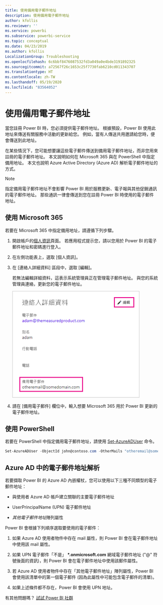 ```yaml
---
title: 使用備用電子郵件地址
description: 使用備用電子郵件地址
author: kfollis
ms.reviewer: ''
ms.service: powerbi
ms.subservice: powerbi-service
ms.topic: conceptual
ms.date: 04/23/2019
ms.author: kfollis
LocalizationGroup: Troubleshooting
ms.openlocfilehash: 6c6bbf8476087532fd3a049a0e4bde3191892325
ms.sourcegitcommit: a72567f26c1653c25f7730fab6210cd011343707
ms.translationtype: HT
ms.contentlocale: zh-TW
ms.lasthandoff: 05/19/2020
ms.locfileid: "83564052"
---
```

# <a name="use-an-alternate-email-address"></a>使用備用電子郵件地址

當您註冊 Power BI 時，您必須提供電子郵件地址。 根據預設，Power BI 使用此地址來傳送有關服務中活動的更新給您。 例如，當有人傳送共用邀請給您時，便會傳送到此地址。

在某些情況下，您可能想要讓這些電子郵件傳送到備用電子郵件地址，而非您用來註冊的電子郵件地址。 本文說明如何在 Microsoft 365 與在 PowerShell 中指定備用地址。 本文也說明 Azure Active Directory (Azure AD) 解析電子郵件地址的方式。

> [!NOTE]
> 指定備用電子郵件地址不會影響 Power BI 用於服務更新、電子報與其他促銷通訊的電子郵件地址。 那些通訊一律會傳送到您在註冊 Power BI 時使用的電子郵件地址。

## <a name="use-microsoft-365"></a>使用 Microsoft 365

若要在 Microsoft 365 中指定備用地址，請遵循下列步驟。

1. 開啟帳戶的[個人資訊](https://portal.office.com/account/#personalinfo)頁面。 若應用程式提示您，請以您用於 Power BI 的電子郵件地址和密碼進行登入。

1. 在左側功能表上，選取 [個人資訊]。

1. 在 [連絡人詳細資料] 區段中，選取 [編輯]。

    若無法編輯詳細資料，這表示系統管理員正在管理電子郵件地址。 與您的系統管理員連絡，更新您的電子郵件地址。

    ![連絡人詳細資料](media/service-admin-alternate-email-address-for-power-bi/contact-details.png)

1. 請在 [備用電子郵件] 欄位中，輸入想要 Microsoft 365 用於 Power BI 更新的電子郵件地址。

## <a name="use-powershell"></a>使用 PowerShell

若要在 PowerShell 中指定備用電子郵件地址，請使用 [Set-AzureADUser](/powershell/module/azuread/set-azureaduser/) 命令。

```powershell
Set-AzureADUser -ObjectId john@contoso.com -OtherMails "otheremail@somedomain.com"
```

## <a name="email-address-resolution-in-azure-ad"></a>Azure AD 中的電子郵件地址解析

若要擷取 Power BI 的 Azure AD 內嵌權杖，您可以使用以下三種不同類型的電子郵件地址：

* 與使用者 Azure AD 帳戶建立關聯的主要電子郵件地址

* UserPrincipalName (UPN) 電子郵件地址

* *其他電子郵件地址*陣列屬性

Power BI 會根據下列順序選取要使用的電子郵件：

1. 如果 Azure AD 使用者物件中存在 mail 屬性，則 Power BI 會在電子郵件地址中使用該 mail 屬性。

1. 如果 UPN 電子郵件「不是」 **\*.onmicrosoft.com** 網域電子郵件地址 ("\@" 符號後面的資訊)，則 Power BI 會在電子郵件地址中使用該郵件屬性。

1. 若 Azure AD 使用者物件中存在「其他電子郵件地址」陣列屬性，Power BI 會使用該清單中的第一個電子郵件 (因為此屬性中可能包含電子郵件的清單)。

1. 如果上述條件都不存在，Power BI 會使用 UPN 地址。

有其他問題嗎？ [試試 Power BI 社群](https://community.powerbi.com/)